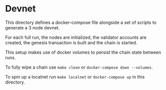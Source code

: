 # Devnet

This directory defines a docker-compose file alongside a set of scripts to generate a 3 node devnet.

For each full run, the nodes are initialized, the validator accounts are created, the genesis transaction is built and the chain is started.

This setup makes use of docker volumes to persist the chain state between runs.

To fully wipe a chain use `make clean` or `docker-compose down --volumes`.

To spin up a localnet run `make localnet` or `docker-compose up` in this directory.
